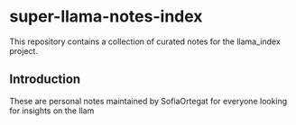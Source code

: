 # super-llama-notes-index
This repository contains a collection of curated notes for the llama_index project.

## Introduction
These are personal notes maintained by SofiaOrtegat for everyone looking for insights on the llam
